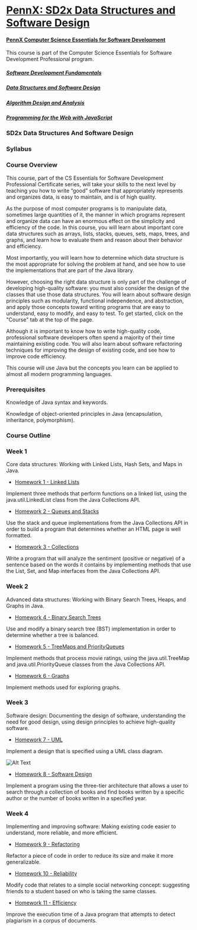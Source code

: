 # [PennX: SD2x Data Structures and Software Design](https://www.edx.org/course/data-structures-software-design-pennx-sd2x)

#### [PennX Computer Science Essentials for Software Development](https://www.edx.org/professional-certificate/computer-science-essentials-software)

This course is part of the Computer Science Essentials for Software Development Professional program.

##### [Software Development Fundamentals](https://www.edx.org/course/software-development-fundamentals-pennx-sd1x)

##### [Data Structures and Software Design](https://www.edx.org/course/data-structures-software-design-pennx-sd2x)

##### [Algorithm Design and Analysis](https://www.edx.org/course/algorithm-design-analysis-pennx-sd3x)

##### [Programming for the Web with JavaScript](https://www.edx.org/course/programming-web-javascript-pennx-sd4x)

### SD2x Data Structures And Software Design

### Syllabus

### Course Overview

This course, part of the CS Essentials for Software Development Professional Certificate series, will take your skills to the next level by teaching you how to write “good” software that appropriately represents and organizes data, is easy to maintain, and is of high quality.

As the purpose of most computer programs is to manipulate data, sometimes large quantities of it, the manner in which programs represent and organize data can have an enormous effect on the simplicity and efficiency of the code. In this course, you will learn about important core data structures such as arrays, lists, stacks, queues, sets, maps, trees, and graphs, and learn how to evaluate them and reason about their behavior and efficiency.

Most importantly, you will learn how to determine which data structure is the most appropriate for solving the problem at hand, and see how to use the implementations that are part of the Java library.

However, choosing the right data structure is only part of the challenge of developing high-quality software: you must also consider the design of the classes that use those data structures. You will learn about software design principles such as modularity, functional independence, and abstraction, and apply those concepts toward writing programs that are easy to understand, easy to modify, and easy to test. To get started, click on the "Course" tab at the top of the page.

Although it is important to know how to write high-quality code, professional software developers often spend a majority of their time maintaining existing code. You will also learn about software refactoring techniques for improving the design of existing code, and see how to improve code efficiency.

This course will use Java but the concepts you learn can be applied to almost all modern programming languages.

### Prerequisites

Knowledge of Java syntax and keywords.

Knowledge of object-oriented principles in Java (encapsulation, inheritance, polymorphism).

### Course Outline

### Week 1 

Core data structures: Working with Linked Lists, Hash Sets, and Maps in Java.

* [Homework 1 - Linked Lists](https://courses.edx.org/courses/course-v1:PennX+SD2x+2T2017/courseware/44fa2fc239fa479baabfb7cbac8bcfb6/d16178c5ecce4daab963b6f46389992a/?activate_block_id=block-v1%3APennX%2BSD2x%2B2T2017%2Btype%40sequential%2Bblock%40d16178c5ecce4daab963b6f46389992a)

Implement three methods that perform functions on a linked list, using the java.util.LinkedList class from the Java Collections API.

* [Homework 2 - Queues and Stacks](https://courses.edx.org/courses/course-v1:PennX+SD2x+2T2017/courseware/44fa2fc239fa479baabfb7cbac8bcfb6/c246839fafee4770975035fd1c2bed51/?activate_block_id=block-v1%3APennX%2BSD2x%2B2T2017%2Btype%40sequential%2Bblock%40c246839fafee4770975035fd1c2bed51)

Use the stack and queue implementations from the Java Collections API in order to build a program that determines whether an HTML page is well formatted.

* [Homework 3 - Collections](https://courses.edx.org/courses/course-v1:PennX+SD2x+2T2017/courseware/44fa2fc239fa479baabfb7cbac8bcfb6/486c0e96406d4cd898628ed07612cb67/?child=first)

Write a program that will analyze the sentiment (positive or negative) of a sentence based on the words it contains by implementing methods that use the List, Set, and Map interfaces from the Java Collections API.

### Week 2 

Advanced data structures: Working with Binary Search Trees, Heaps, and Graphs in Java. 

* [Homework 4 - Binary Search Trees](https://courses.edx.org/courses/course-v1:PennX+SD2x+2T2017/courseware/969de2fc74c340b7917fabf78d940f65/b9d9c8350ac042e1940a37d6d31b08e7/?child=first)

Use and modify a binary search tree (BST) implementation in order to determine whether a tree is balanced.

* [Homework 5 - TreeMaps and PriorityQueues](https://courses.edx.org/courses/course-v1:PennX+SD2x+2T2017/courseware/969de2fc74c340b7917fabf78d940f65/daa142fa0a6b48d2932559590bce3efa/?activate_block_id=block-v1%3APennX%2BSD2x%2B2T2017%2Btype%40sequential%2Bblock%40daa142fa0a6b48d2932559590bce3efa)

Implement methods that process movie ratings, using the java.util.TreeMap and java.util.PriorityQueue classes from the Java Collections API.

* [Homework 6 - Graphs](https://courses.edx.org/courses/course-v1:PennX+SD2x+2T2017/courseware/969de2fc74c340b7917fabf78d940f65/f0fa49ad9e284346ad3b863250a8526b/?activate_block_id=block-v1%3APennX%2BSD2x%2B2T2017%2Btype%40sequential%2Bblock%40f0fa49ad9e284346ad3b863250a8526b)

Implement methods used for exploring graphs.

### Week 3 

Software design: Documenting the design of software, understanding the need for good design, using design principles to achieve high-quality software.

* [Homework 7 - UML](https://courses.edx.org/courses/course-v1:PennX+SD2x+2T2017/courseware/bd1ca9ec42034882bee3dbf3bb80c912/e387eff4315f4dce9dd0cd986e6ef82d/?activate_block_id=block-v1%3APennX%2BSD2x%2B2T2017%2Btype%40sequential%2Bblock%40e387eff4315f4dce9dd0cd986e6ef82d)

Implement a design that is specified using a UML class diagram.

![Alt Text](https://camo.githubusercontent.com/ddf691d89daf365c89a48f9fa0ac840b1dd59d61/68747470733a2f2f73747564696f2e6564782e6f72672f61737365742d76313a50656e6e582b534432782b3254323031372b747970654061737365742b626c6f636b406877375f756d6c2e6a7067)

* [Homework 8 - Software Design](https://courses.edx.org/courses/course-v1:PennX+SD2x+2T2017/courseware/bd1ca9ec42034882bee3dbf3bb80c912/dfe067073833470cb93dff6b3efad0a0/?activate_block_id=block-v1%3APennX%2BSD2x%2B2T2017%2Btype%40sequential%2Bblock%40dfe067073833470cb93dff6b3efad0a0)

Implement a program using the three-tier architecture that allows a user to search through a collection of books and find books written by a specific author or the number of books written in a specified year.

### Week 4 

Implementing and improving software: Making existing code easier to understand, more reliable, and more efficient.

* [Homework 9 - Refactoring](https://courses.edx.org/courses/course-v1:PennX+SD2x+2T2017/courseware/2762c877e0824a62b88cc161cffe401b/1a5677a66e2d44b098c55a4b1723262c/?activate_block_id=block-v1%3APennX%2BSD2x%2B2T2017%2Btype%40sequential%2Bblock%401a5677a66e2d44b098c55a4b1723262c)

Refactor a piece of code in order to reduce its size and make it more generalizable.

* [Homework 10 - Reliability](https://courses.edx.org/courses/course-v1:PennX+SD2x+2T2017/courseware/2762c877e0824a62b88cc161cffe401b/36272b673f7344789c48933017e18d71/?activate_block_id=block-v1%3APennX%2BSD2x%2B2T2017%2Btype%40sequential%2Bblock%4036272b673f7344789c48933017e18d71)

Modify code that relates to a simple social networking concept: suggesting friends to a student based on who is taking the same classes.

* [Homework 11 - Efficiency](https://courses.edx.org/courses/course-v1:PennX+SD2x+2T2017/courseware/2762c877e0824a62b88cc161cffe401b/2f63ea6bd51e4f43b079cf6c6a97c8e6/?activate_block_id=block-v1%3APennX%2BSD2x%2B2T2017%2Btype%40sequential%2Bblock%402f63ea6bd51e4f43b079cf6c6a97c8e6)

Improve the execution time of a Java program that attempts to detect plagiarism in a corpus of documents.
